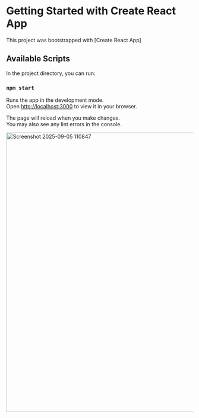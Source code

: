 # Getting Started with Create React App

This project was bootstrapped with [Create React App]

## Available Scripts

In the project directory, you can run:

### `npm start`

Runs the app in the development mode.\
Open [http://localhost:3000](http://localhost:3000) to view it in your browser.

The page will reload when you make changes.\
You may also see any lint errors in the console.

<img width="585" height="750" alt="Screenshot 2025-09-05 110847" src="https://github.com/user-attachments/assets/3bf62d6a-427c-42cf-95f4-56a3c1e4e1d9" />
